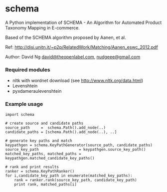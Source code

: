 # schema
A Python implementation of SCHEMA - An Algorithm for Automated Product Taxonomy Mapping in E-commerce.

Based of the SCHEMA algorithm proposed by Aanen, et al.

Ref: http://disi.unitn.it/~p2p/RelatedWork/Matching/Aanen_eswc_2012.pdf

Author: David Ng <david@theopenlabel.com>, <nudgeee@gmail.com>


### Required modules
* nltk with wordnet download (see http://www.nltk.org/data.html)
* Levenshtein
* pyxdameraulevenshtein
 

### Example usage
    import schema
 
    # create source and candidate paths
    source_path     =  schema.Path().add_node(..)
    candidate_paths = [schema.Path().add_node(..), ..]

    # generate key paths and match
    keypathgen = schema.KeyPathGenerator(source_path, candidate_paths)
    source_key_path                  = keypathgen.source_key_path()
    matched_key_paths, matched_paths = keypathgen.matched_candidate_key_paths()

    # rank and print results
    ranker = schema.KeyPathRanker()
    for i,candidate_key_path in enumerate(matched_key_paths):
        rank = ranker.rank(source_key_path, candidate_key_path)
        print rank, matched_paths[i]
        
